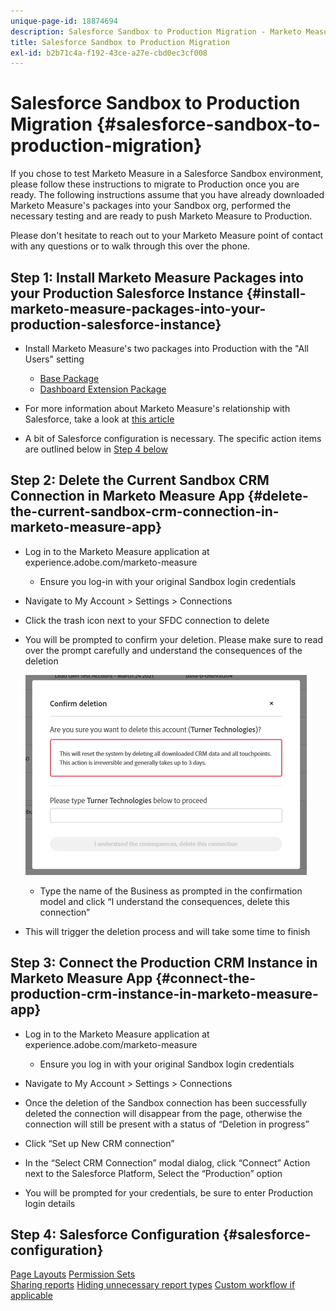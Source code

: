 ```yaml
---
unique-page-id: 18874694
description: Salesforce Sandbox to Production Migration - Marketo Measure - Product Documentation
title: Salesforce Sandbox to Production Migration
exl-id: b2b71c4a-f192-43ce-a27e-cbd0ec3cf008
---
```

# Salesforce Sandbox to Production Migration {#salesforce-sandbox-to-production-migration}

If you chose to test Marketo Measure in a Salesforce Sandbox environment, please follow these instructions to migrate to Production once you are ready. The following instructions assume that you have already downloaded Marketo Measure's packages into your Sandbox org, performed the necessary testing and are ready to push Marketo Measure to Production.  
  
Please don't hesitate to reach out to your Marketo Measure point of contact with any questions or to walk through this over the phone.

## Step 1: Install Marketo Measure Packages into your Production Salesforce Instance {#install-marketo-measure-packages-into-your-production-salesforce-instance}

* Install Marketo Measure's two packages into Production with the "All Users" setting

    * [Base Package](https://appexchange.salesforce.com/appxListingDetail?listingId=a0N3000000B3KLuEAN)
    * [Dashboard Extension Package](https://login.salesforce.com/packaging/installPackage.apexp?p0=04t610000001jI6)

* For more information about Marketo Measure's relationship with Salesforce, take a look at [this article](/help/configuration-and-setup/marketo-measure-and-salesforce/how-marketo-measure-and-salesforce-interact.md)
* A bit of Salesforce configuration is necessary. The specific action items are outlined below in [Step 4 below](#salesforce-configuration)

## Step 2: Delete the Current Sandbox CRM Connection in Marketo Measure App {#delete-the-current-sandbox-crm-connection-in-marketo-measure-app}

* Log in to the Marketo Measure application at experience.adobe.com/marketo-measure
  
  * Ensure you log-in with your original Sandbox login credentials
* Navigate to My Account > Settings > Connections
* Click the trash icon next to your SFDC connection to delete
* You will be prompted to confirm your deletion. Please make sure to read over the prompt carefully and understand the consequences of the deletion

   ![](assets/salesforce-sandbox-to-production-migration-1.png)

  * Type the name of the Business as prompted in the confirmation model and click “I understand the consequences, delete this connection”
* This will trigger the deletion process and will take some time to finish

## Step 3: Connect the Production CRM Instance in Marketo Measure App {#connect-the-production-crm-instance-in-marketo-measure-app}

* Log in to the Marketo Measure application at experience.adobe.com/marketo-measure

  * Ensure you log in with your original Sandbox login credentials
* Navigate to My Account > Settings > Connections
* Once the deletion of the Sandbox connection has been successfully deleted the connection will disappear from the page, otherwise the connection will still be present with a status of “Deletion in progress”
* Click “Set up New CRM connection”
* In the “Select CRM Connection” modal dialog, click “Connect” Action next to the Salesforce Platform, Select the “Production” option
* You will be prompted for your credentials, be sure to enter Production login details

## Step 4: Salesforce Configuration {#salesforce-configuration}

[Page Layouts](/help/configuration-and-setup/marketo-measure-and-salesforce/page-layout-instructions.md)
[Permission Sets](/help/configuration-and-setup/marketo-measure-and-salesforce/marketo-measure-permission-sets.md)  
[Sharing reports](https://help.salesforce.com/articleView?id=analytics_share_folder.htm&type=0)
[Hiding unnecessary report types](/help/configuration-and-setup/marketo-measure-and-salesforce/hiding-unnecessary-report-types.md)
[Custom workflow if applicable](/help/advanced-marketo-measure-features/custom-revenue-amount/using-a-custom-revenue-amount-field.md)
